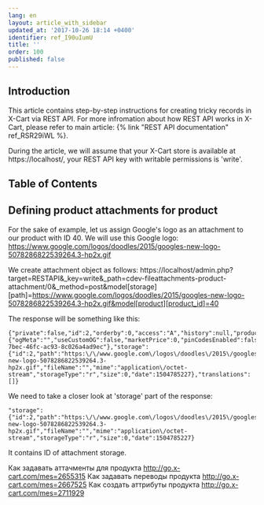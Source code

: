 ```yaml
---
lang: en
layout: article_with_sidebar
updated_at: '2017-10-26 18:14 +0400'
identifier: ref_I90uIumU
title: ''
order: 100
published: false
---
```

## Introduction

This article contains step-by-step instructions for creating tricky records in X-Cart via REST API. For more infromation about how REST API works in X-Cart, please refer to main article: {% link "REST API documentation" ref_RSR29iWL %}.

During the article, we will assume that your X-Cart store is available at https://localhost/, your REST API key with writable permissions is 'write'.

## Table of Contents

## Defining product attachments for product

For the sake of example, let us assign Google's logo as an attachment to our product with ID 40. We will use this Google logo:
https://www.google.com/logos/doodles/2015/googles-new-logo-5078286822539264.3-hp2x.gif

We create attachment object as follows:
https://localhost/admin.php?target=RESTAPI&_key=write&_path=cdev-fileattachments-product-attachment/0&_method=post&model[storage][path]=https://www.google.com/logos/doodles/2015/googles-new-logo-5078286822539264.3-hp2x.gif&model[product][product_id]=40

The response will be something like this:
```
{"private":false,"id":2,"orderby":0,"access":"A","history":null,"product":{"ogMeta":"","useCustomOG":false,"marketPrice":0,"pinCodesEnabled":false,"autoPinCodes":false,"participateSale":false,"discountType":"sale_price","salePriceValue":0,"callForPrice":null,"xcPendingBulkEdit":false,"isCustomerAttachmentsAvailable":false,"isCustomerAttachmentsRequired":false,"freeShip":false,"freightFixedFee":0,"useAsSegmentCondition":false,"product_id":40,"price":199.99,"sku":"12002","enabled":true,"weight":1.5,"useSeparateBox":false,"boxWidth":0,"boxLength":0,"boxHeight":0,"itemsPerBox":1,"free_shipping":false,"taxable":true,"javascript":"","arrivalDate":1488789904,"date":1501749900,"updateDate":1501749900,"needProcess":false,"inventoryEnabled":true,"amount":6,"lowLimitEnabledCustomer":true,"lowLimitEnabled":true,"lowLimitAmount":10,"attrSepTab":true,"metaDescType":"A","sales":0,"xcPendingExport":false,"entityVersion":"da0b55de-7bec-46fc-ac93-8c026a4ad9ec"},"storage":{"id":2,"path":"https:\/\/www.google.com\/logos\/doodles\/2015\/googles-new-logo-5078286822539264.3-hp2x.gif","fileName":"","mime":"application\/octet-stream","storageType":"r","size":0,"date":1504785227},"translations":[]}
```

We need to take a closer look at 'storage' part of the response:
```
"storage":{"id":2,"path":"https:\/\/www.google.com\/logos\/doodles\/2015\/googles-new-logo-5078286822539264.3-hp2x.gif","fileName":"","mime":"application\/octet-stream","storageType":"r","size":0,"date":1504785227}
```

It contains ID of attachment storage.

Как задавать аттачменты для продукта http://go.x-cart.com/mes=2655315
Как задавать переводы продукта http://go.x-cart.com/mes=2667525
Как создать аттрибуты продукта http://go.x-cart.com/mes=2711929

